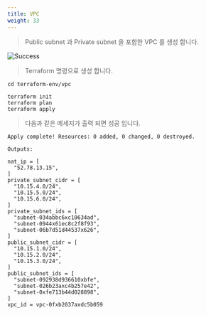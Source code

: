 ```yaml
---
title: VPC
weight: 33
---
```


> Public subnet 과 Private subnet 을 포함한 VPC 를 생성 합니다.

![Success](../../terraform/images/terraform_vpc_ach.png)

> Terraform 명령으로 생성 합니다.

```
cd terraform-env/vpc

terraform init
terraform plan
terraform apply
```

> 다음과 같은 메세지가 출력 되면 성공 입니다.

```
Apply complete! Resources: 0 added, 0 changed, 0 destroyed.

Outputs:

nat_ip = [
  "52.78.13.15",
]
private_subnet_cidr = [
  "10.15.4.0/24",
  "10.15.5.0/24",
  "10.15.6.0/24",
]
private_subnet_ids = [
  "subnet-034abbc6xc10634ad",
  "subnet-0944x61ec8c2f8f93",
  "subnet-06b7d51d44537x626",
]
public_subnet_cidr = [
  "10.15.1.0/24",
  "10.15.2.0/24",
  "10.15.3.0/24",
]
public_subnet_ids = [
  "subnet-092938d936610xbfe",
  "subnet-026b23axc4b257e42",
  "subnet-0xfe713b44d028898",
]
vpc_id = vpc-0fxb2037axdc5b059
```
